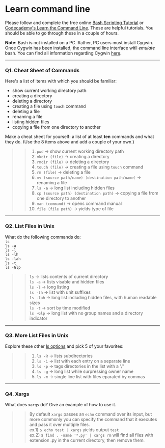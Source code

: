 # Learn command line

Please follow and complete the free online [Bash Scripting Tutorial](https://ryanstutorials.net/bash-scripting-tutorial/) or [Codecademy's Learn the Command Line](https://www.codecademy.com/learn/learn-the-command-line). These are helpful tutorials. You should be able to go through these in a couple of hours.

**Note:** Bash is not installed on a PC. Rather, PC users must install Cygwin. Once Cygwin has been installed, the command line interface witll _emulate_ bash. You can find all information regarding Cygwin [here](https://www.cygwin.com/).

---

### Q1.  Cheat Sheet of Commands  

Here's a list of items with which you should be familiar:  
* show current working directory path
* creating a directory
* deleting a directory
* creating a file using `touch` command
* deleting a file
* renaming a file
* listing hidden files
* copying a file from one directory to another

Make a cheat sheet for yourself: a list of at least **ten** commands and what they do.  (Use the 8 items above and add a couple of your own.)  

> > 1) `pwd` -> show current working directory path
> > 2) `mkdir (file)` -> creating a directory
> > 3) `rmdir (file)` -> deleting a directory
> > 4) `touch (file)` -> creating a file using `touch` command
> > 5) `rm (file)` -> deleting a file
> > 6) `mv (source path/name) (destination path/name)` -> renaming a file
> > 7) `ls -a` -> long list including hidden files
> > 8) `cp (source path) (destination path)` -> copying a file from one directory to another
> > 9) `man (command)` -> opens command manual
> > 10) `file (file path)` -> yields type of file

---

### Q2.  List Files in Unix   

What do the following commands do:  
`ls`  
`ls -a`  
`ls -l`  
`ls -lh`  
`ls -lah`  
`ls -t`  
`ls -Glp`  

> > `ls` -> lists contents of current directory  
> > `ls -a` -> lists visable and hidden files  
> > `ls -l` -> long listing  
> > `ls -lh` -> list with unit suffixes  
> > `ls -lah` -> long list including hidden files, with human readable sizes  
> > `ls -t` -> sort by time modified  
> > `ls -Glp` -> long list with no group names and a directory indicator  

---

### Q3.  More List Files in Unix  

Explore these other [ls options](http://www.techonthenet.com/unix/basic/ls.php) and pick 5 of your favorites:

> > 1) `ls -R` -> lists subdirectories
> > 2) `ls -1` -> list with each entry on a separate line
> > 3) `ls -p` -> tags directories in the list with a '/'
> > 4) `ls -g` -> long list while surpressing owner name
> > 5) `ls -m` -> single line list with files eparated by commas

---

### Q4.  Xargs   

What does `xargs` do? Give an example of how to use it.

> > By default `xargs` passes an `echo` command over its input, but more commonly you can specify the command that it executes and pass it over multiple files.  
> > ex.1) `$ echo test | xargs` yields output `test`  
> > ex.2) `$ find . -name '*.py' | xargs rm` will find all files with extension .py in the current directory, then remove them.

 

